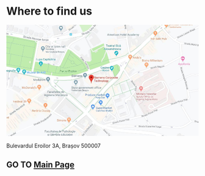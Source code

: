 ﻿# Where to find us

![](pics/map.jpg)

Bulevardul Eroilor 3A, Brașov 500007

## GO TO [Main Page](main-page.md)
